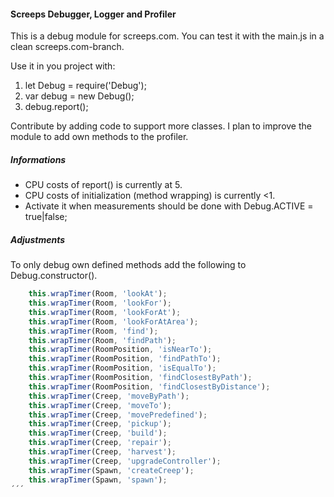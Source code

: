 #### Screeps Debugger, Logger and Profiler

This is a debug module for screeps.com. You can test it with the main.js in a clean screeps.com-branch.

Use it in you project with:
 1. let Debug = require('Debug');
 2. var debug = new Debug();
 3. debug.report();

Contribute by adding code to support more classes. I plan to improve the module to add own methods to the profiler.

##### Informations

- CPU costs of report() is currently at 5.
- CPU costs of initialization (method wrapping) is currently <1.
- Activate it when measurements should be done with Debug.ACTIVE = true|false;

##### Adjustments

To only debug own defined methods add the following to Debug.constructor().

```javascript
    this.wrapTimer(Room, 'lookAt');
    this.wrapTimer(Room, 'lookFor');
    this.wrapTimer(Room, 'lookForAt');
    this.wrapTimer(Room, 'lookForAtArea');
    this.wrapTimer(Room, 'find');
    this.wrapTimer(Room, 'findPath');
    this.wrapTimer(RoomPosition, 'isNearTo');
    this.wrapTimer(RoomPosition, 'findPathTo');
    this.wrapTimer(RoomPosition, 'isEqualTo');
    this.wrapTimer(RoomPosition, 'findClosestByPath');
    this.wrapTimer(RoomPosition, 'findClosestByDistance');
    this.wrapTimer(Creep, 'moveByPath');
    this.wrapTimer(Creep, 'moveTo');
    this.wrapTimer(Creep, 'movePredefined');
    this.wrapTimer(Creep, 'pickup');
    this.wrapTimer(Creep, 'build');
    this.wrapTimer(Creep, 'repair');
    this.wrapTimer(Creep, 'harvest');
    this.wrapTimer(Creep, 'upgradeController');
    this.wrapTimer(Spawn, 'createCreep');
    this.wrapTimer(Spawn, 'spawn');
´´´
